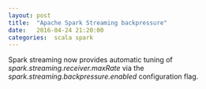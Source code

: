 ```yaml
---
layout: post
title:  "Apache Spark Streaming backpressure"
date:   2016-04-24 21:20:00
categories:  scala spark
---
```


Spark streaming now provides automatic tuning of _spark.streaming.receiver.maxRate_ via the _spark.streaming.backpressure.enabled_ configuration flag. 


